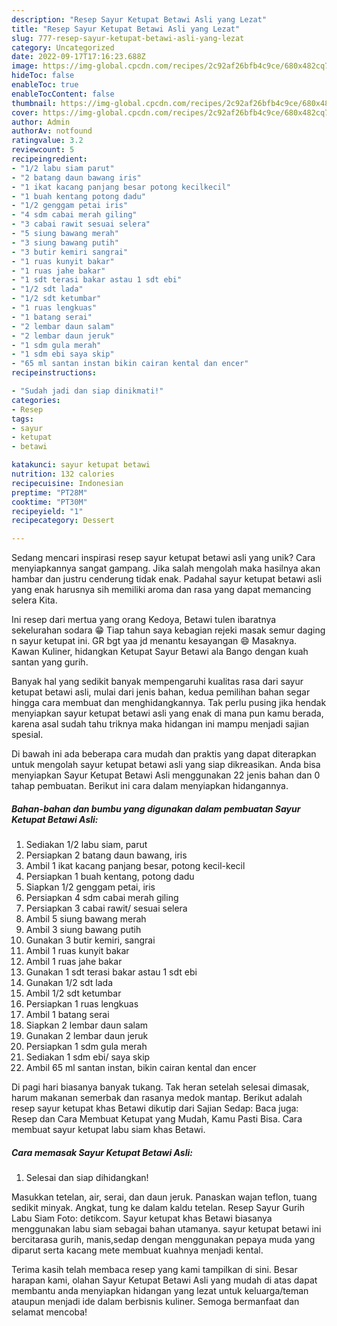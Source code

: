 ```yaml
---
description: "Resep Sayur Ketupat Betawi Asli yang Lezat"
title: "Resep Sayur Ketupat Betawi Asli yang Lezat"
slug: 777-resep-sayur-ketupat-betawi-asli-yang-lezat
category: Uncategorized
date: 2022-09-17T17:16:23.688Z
image: https://img-global.cpcdn.com/recipes/2c92af26bfb4c9ce/680x482cq70/sayur-ketupat-betawi-asli-foto-resep-utama.jpg
hideToc: false
enableToc: true
enableTocContent: false
thumbnail: https://img-global.cpcdn.com/recipes/2c92af26bfb4c9ce/680x482cq70/sayur-ketupat-betawi-asli-foto-resep-utama.jpg
cover: https://img-global.cpcdn.com/recipes/2c92af26bfb4c9ce/680x482cq70/sayur-ketupat-betawi-asli-foto-resep-utama.jpg
author: Admin
authorAv: notfound
ratingvalue: 3.2
reviewcount: 5
recipeingredient:
- "1/2 labu siam parut"
- "2 batang daun bawang iris"
- "1 ikat kacang panjang besar potong kecilkecil"
- "1 buah kentang potong dadu"
- "1/2 genggam petai iris"
- "4 sdm cabai merah giling"
- "3 cabai rawit sesuai selera"
- "5 siung bawang merah"
- "3 siung bawang putih"
- "3 butir kemiri sangrai"
- "1 ruas kunyit bakar"
- "1 ruas jahe bakar"
- "1 sdt terasi bakar astau 1 sdt ebi"
- "1/2 sdt lada"
- "1/2 sdt ketumbar"
- "1 ruas lengkuas"
- "1 batang serai"
- "2 lembar daun salam"
- "2 lembar daun jeruk"
- "1 sdm gula merah"
- "1 sdm ebi saya skip"
- "65 ml santan instan bikin cairan kental dan encer"
recipeinstructions:

- "Sudah jadi dan siap dinikmati!"
categories:
- Resep
tags:
- sayur
- ketupat
- betawi

katakunci: sayur ketupat betawi 
nutrition: 132 calories
recipecuisine: Indonesian
preptime: "PT28M"
cooktime: "PT30M"
recipeyield: "1"
recipecategory: Dessert

---
```





Sedang mencari inspirasi resep sayur ketupat betawi asli yang unik? Cara menyiapkannya sangat gampang. Jika salah mengolah maka hasilnya akan hambar dan justru cenderung tidak enak. Padahal sayur ketupat betawi asli yang enak harusnya sih memiliki aroma dan rasa yang dapat memancing selera Kita.





Ini resep dari mertua yang orang Kedoya, Betawi tulen ibaratnya sekelurahan sodara 😁 Tiap tahun saya kebagian rejeki masak semur daging n sayur ketupat ini. GR bgt yaa jd menantu kesayangan 😄 Masaknya. Kawan Kuliner, hidangkan Ketupat Sayur Betawi ala Bango dengan kuah santan yang gurih.

Banyak hal yang sedikit banyak mempengaruhi kualitas rasa dari sayur ketupat betawi asli, mulai dari jenis bahan, kedua pemilihan bahan segar hingga cara membuat dan menghidangkannya. Tak perlu pusing jika hendak menyiapkan sayur ketupat betawi asli yang enak di mana pun kamu berada, karena asal sudah tahu triknya maka hidangan ini mampu menjadi sajian spesial.






Di bawah ini ada beberapa cara mudah dan praktis yang dapat diterapkan untuk mengolah sayur ketupat betawi asli yang siap dikreasikan. Anda bisa menyiapkan Sayur Ketupat Betawi Asli menggunakan 22 jenis bahan dan 0 tahap pembuatan. Berikut ini cara dalam menyiapkan hidangannya.

<!--inarticleads1-->

##### Bahan-bahan dan bumbu yang digunakan dalam pembuatan Sayur Ketupat Betawi Asli:

1. Sediakan 1/2 labu siam, parut
1. Persiapkan 2 batang daun bawang, iris
1. Ambil 1 ikat kacang panjang besar, potong kecil-kecil
1. Persiapkan 1 buah kentang, potong dadu
1. Siapkan 1/2 genggam petai, iris
1. Persiapkan 4 sdm cabai merah giling
1. Persiapkan 3 cabai rawit/ sesuai selera
1. Ambil 5 siung bawang merah
1. Ambil 3 siung bawang putih
1. Gunakan 3 butir kemiri, sangrai
1. Ambil 1 ruas kunyit bakar
1. Ambil 1 ruas jahe bakar
1. Gunakan 1 sdt terasi bakar astau 1 sdt ebi
1. Gunakan 1/2 sdt lada
1. Ambil 1/2 sdt ketumbar
1. Persiapkan 1 ruas lengkuas
1. Ambil 1 batang serai
1. Siapkan 2 lembar daun salam
1. Gunakan 2 lembar daun jeruk
1. Persiapkan 1 sdm gula merah
1. Sediakan 1 sdm ebi/ saya skip
1. Ambil 65 ml santan instan, bikin cairan kental dan encer


Di pagi hari biasanya banyak tukang. Tak heran setelah selesai dimasak, harum makanan semerbak dan rasanya medok mantap. Berikut adalah resep sayur ketupat khas Betawi dikutip dari Sajian Sedap: Baca juga: Resep dan Cara Membuat Ketupat yang Mudah, Kamu Pasti Bisa. Cara membuat sayur ketupat labu siam khas Betawi. 

<!--inarticleads2-->

##### Cara memasak Sayur Ketupat Betawi Asli:


1. Selesai dan siap dihidangkan!

Masukkan tetelan, air, serai, dan daun jeruk. Panaskan wajan teflon, tuang sedikit minyak. Angkat, tung ke dalam kaldu tetelan. Resep Sayur Gurih Labu Siam Foto: detikcom. Sayur ketupat khas Betawi biasanya menggunakan labu siam sebagai bahan utamanya. sayur ketupat betawi ini bercitarasa gurih, manis,sedap dengan menggunakan pepaya muda yang diparut serta kacang mete membuat kuahnya menjadi kental. 

Terima kasih telah membaca resep yang kami tampilkan di sini. Besar harapan kami, olahan Sayur Ketupat Betawi Asli yang mudah di atas dapat membantu anda menyiapkan hidangan yang lezat untuk keluarga/teman ataupun menjadi ide dalam berbisnis kuliner. Semoga bermanfaat dan selamat mencoba!
